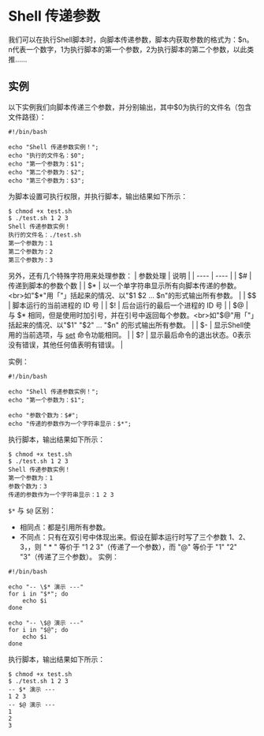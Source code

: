 # Shell 传递参数
我们可以在执行Shell脚本时，向脚本传递参数，脚本内获取参数的格式为：$n。n代表一个数字，1为执行脚本的第一个参数，2为执行脚本的第二个参数，以此类推……
## 实例
以下实例我们向脚本传递三个参数，并分别输出，其中$0为执行的文件名（包含文件路径）：
```shell
#!/bin/bash

echo "Shell 传递参数实例！";
echo "执行的文件名：$0";
echo "第一个参数为：$1";
echo "第二个参数为：$2";
echo "第三个参数为：$3";
```
为脚本设置可执行权限，并执行脚本，输出结果如下所示：
```shell
$ chmod +x test.sh 
$ ./test.sh 1 2 3
Shell 传递参数实例！
执行的文件名：./test.sh
第一个参数为：1
第二个参数为：2
第三个参数为：3
```
另外，还有几个特殊字符用来处理参数：
| 参数处理 | 说明 |
| ---- | ---- |
| $# | 传递到脚本的参数个数 |
| $* | 以一个单字符串显示所有向脚本传递的参数。<br>如"$*"用「"」括起来的情况、以"$1 $2 … $n"的形式输出所有参数。 |
| $$ | 脚本运行的当前进程的 ID 号 |
| $! | 后台运行的最后一个进程的 ID 号 |
| $@ | 与 $* 相同，但是使用时加引号，并在引号中返回每个参数。<br>如"$@"用「"」括起来的情况、以"$1" "$2" … "$n" 的形式输出所有参数。 |
| $- | 显示Shell使用的当前选项，与 [set](https://github.com/liujiazhen/shell-linux-note/blob/main/Shell%E4%BC%A0%E9%80%92%E5%8F%82%E6%95%B0.md) 命令功能相同。 |
| $? | 	显示最后命令的退出状态。0表示没有错误，其他任何值表明有错误。 |

实例：
```shell
#!/bin/bash

echo "Shell 传递参数实例！";
echo "第一个参数为：$1";

echo "参数个数为：$#";
echo "传递的参数作为一个字符串显示：$*";
```
执行脚本，输出结果如下所示：
```shell
$ chmod +x test.sh 
$ ./test.sh 1 2 3
Shell 传递参数实例！
第一个参数为：1
参数个数为：3
传递的参数作为一个字符串显示：1 2 3
```
`$*` 与 `$@` 区别：
- 相同点：都是引用所有参数。
- 不同点：只有在双引号中体现出来。假设在脚本运行时写了三个参数 1、2、3，，则 " * " 等价于 "1 2 3"（传递了一个参数），而 "@" 等价于 "1" "2" "3"（传递了三个参数）。
实例：
```shell
#!/bin/bash

echo "-- \$* 演示 ---"
for i in "$*"; do
    echo $i
done

echo "-- \$@ 演示 ---"
for i in "$@"; do
    echo $i
done
```
执行脚本，输出结果如下所示：
```shell
$ chmod +x test.sh 
$ ./test.sh 1 2 3
-- $* 演示 ---
1 2 3
-- $@ 演示 ---
1
2
3
```
